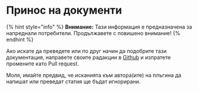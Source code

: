 # Принос на документи

{% hint style="info" %}
**Внимание:** Тази информация е предназначена за напреднали потребители. Продължавете с повишено внимание!
{% endhint %}

Ако искате да преведете или по друг начин да подобрите тази документация, направете своите радакции в [Github](https://github.com/PikaMug/QuestsDoc) и изпратете промените като Pull request.

Моля, имайте предвид, че исканията към автора(ите) на плъгина да напишат или преведат статия ще бъдат игнорирани.


